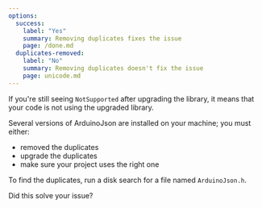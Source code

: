 ```yaml
---
options:
  success:
    label: "Yes"
    summary: Removing duplicates fixes the issue
    page: /done.md
  duplicates-removed:
    label: "No"
    summary: Removing duplicates doesn't fix the issue
    page: unicode.md
---
```


If you're still seeing `NotSupported` after upgrading the library, it means that your code is not using the upgraded library.

Several versions of ArduinoJson are installed on your machine; you must either:

* removed the duplicates
* upgrade the duplicates
* make sure your project uses the right one

To find the duplicates, run a disk search for a file named `ArduinoJson.h`.

Did this solve your issue?
